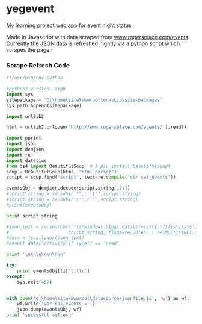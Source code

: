 # yegevent
My learning project web app for event night status

Made in Javascript with data scraped from www.rogersplace.com/events. Currently the JSON data is refreshed nightly via a python script which scrapes the page.

### Scrape Refresh Code
```python
#!/usr/bin/env python

#python2 version. sigh
import sys
sitepackage = "D:\home\site\wwwroot\env\Lib\site-packages"
sys.path.append(sitepackage)

import urllib2

html = urllib2.urlopen('http://www.rogersplace.com/events/').read()

import pprint
import json
import demjson
import re
import datetime
from bs4 import BeautifulSoup  # $ pip install beautifulsoup4
soup = BeautifulSoup(html, "html.parser")
script = soup.find('script', text=re.compile('var cal_events'))

eventsObj = demjson.decode(script.string[17:])
#script.string = re.sub(r'"',r'\\"',script.string)
#script.string = re.sub(r'\'',r'"',script.string)
#print(eventsObj)

print script.string

#json_text = re.search(r'^\s*window\.blog\.data\s*=\s*({.*?})\s*;\s*$',
#                      script.string, flags=re.DOTALL | re.MULTILINE).group(1)
#data = json.loads(json_text)
#assert data['activity']['type'] == 'read'

print '\n\n\n\n\n\n\n'

try:
	print eventsObj[1]['title']
except: 
	sys.exit(452)


with open('d:\home\site\wwwroot\datasource\jsonfile.js', 'w') as wf:
	wf.write('var cal_events = ')
	json.dump(eventsObj, wf)
print 'sucessful refresh'
```
